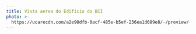 ```yaml
---
title: Vista aerea do Edificio do BCI
photo: >-
  https://ucarecdn.com/a2e90dfb-0acf-485e-b5ef-236ea1d089e8/-/preview/-/enhance/50/-/sharp/10/
---
```


